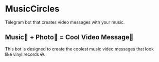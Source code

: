# MusicCircles
Telegram bot that creates video messages with your music.

## Music🎵 + Photo🌠 = Cool Video Message🤩
This bot is designed to create the coolest music video messages that look like vinyl records 💿.